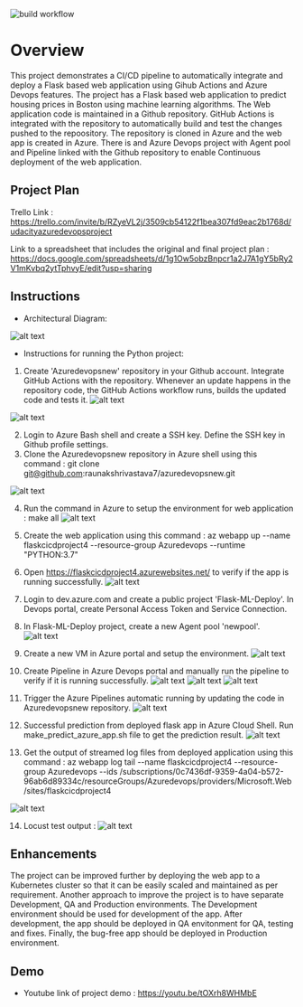 ![build workflow](https://github.com/raunakshrivastava7/azuredevopsnew/actions/workflows/pythonapp.yml/badge.svg)

# Overview

This project demonstrates a CI/CD pipeline to automatically integrate and deploy a Flask based web application using Gihub Actions and Azure Devops features.
The project has a Flask based web application to predict housing prices in Boston using machine learning algorithms. The Web application code is maintained in a Github repository. GitHub Actions is integrated with the repository to automatically build and test the changes pushed to the repoository. The repository is cloned in Azure and the web app is created in Azure. There is and Azure Devops project with Agent pool and Pipeline linked with the Github repository to enable Continuous deployment of the web application.


## Project Plan

Trello Link : https://trello.com/invite/b/RZyeVL2j/3509cb54122f1bea307fd9eac2b1768d/udacityazuredevopsproject

Link to a spreadsheet that includes the original and final project plan : https://docs.google.com/spreadsheets/d/1g1Ow5obzBnpcr1a2J7A1gY5bRy2V1mKvbq2ytTphvyE/edit?usp=sharing


## Instructions

* Architectural Diagram:

![alt text](https://github.com/raunakshrivastava7/azuredevopsnew/blob/main/screenshots/Archdiagram2.png)

* Instructions for running the Python project:

1. Create 'Azuredevopsnew' repository in your Github account. Integrate GitHub Actions with the repository. Whenever an update happens in the repository code, the GitHub Actions workflow runs, builds the updated code and tests it.
![alt text](https://github.com/raunakshrivastava7/azuredevopsnew/blob/main/screenshots/GithubActionWorkflow.png)

![alt text](https://github.com/raunakshrivastava7/azuredevopsnew/blob/main/screenshots/GithubActionsWorkflow.png)

2. Login to Azure Bash shell and create a SSH key. Define the SSH key in Github profile settings.
3. Clone the Azuredevopsnew repository in Azure shell using this command : git clone git@github.com:raunakshrivastava7/azuredevopsnew.git

![alt text](https://github.com/raunakshrivastava7/azuredevopsnew/blob/main/screenshots/git%20clone.png)

4. Run the command in Azure to setup the environment for web application : make all
![alt text](https://github.com/raunakshrivastava7/azuredevopsnew/blob/main/screenshots/successful%20make.png)

5. Create the web application using this command : az webapp up --name flaskcicdproject4 --resource-group Azuredevops --runtime "PYTHON:3.7"

6. Open https://flaskcicdproject4.azurewebsites.net/ to verify if the app is running successfully.
![alt text](https://github.com/raunakshrivastava7/azuredevopsnew/blob/main/screenshots/webapp_home.png)


7. Login to dev.azure.com and create a public project 'Flask-ML-Deploy'. In Devops portal, create Personal Access Token and Service Connection.

8. In Flask-ML-Deploy project, create a new Agent pool 'newpool'.
![alt text](https://github.com/raunakshrivastava7/azuredevopsnew/blob/main/screenshots/agent_pool.png)


9. Create a new VM in Azure portal and setup the environment.
![alt text](https://github.com/raunakshrivastava7/azuredevopsnew/blob/main/screenshots/agent_pool_vm2.png)

10. Create Pipeline in Azure Devops portal and manually run the pipeline to verify if it is running successfully.
![alt text](https://github.com/raunakshrivastava7/azuredevopsnew/blob/main/screenshots/azure_pipeline_manual_run.png)
![alt text](https://github.com/raunakshrivastava7/azuredevopsnew/blob/main/screenshots/azure_pipeline_build.png)
![alt text](https://github.com/raunakshrivastava7/azuredevopsnew/blob/main/screenshots/azure_pipeline_deploy.png)


11. Trigger the Azure Pipelines automatic running by updating the code in Azuredevopsnew repository.
![alt text](https://github.com/raunakshrivastava7/azuredevopsnew/blob/main/screenshots/azure_pipeline_run_by_github_action.png)


12. Successful prediction from deployed flask app in Azure Cloud Shell. Run make_predict_azure_app.sh file to get the prediction result.
![alt text](https://github.com/raunakshrivastava7/azuredevopsnew/blob/main/screenshots/webapp_correct_prediction.png)

13. Get the output of streamed log files from deployed application using this command : az webapp log tail --name flaskcicdproject4 --resource-group Azuredevops --ids /subscriptions/0c7436df-9359-4a04-b572-96ab6d89334c/resourceGroups/Azuredevops/providers/Microsoft.Web/sites/flaskcicdproject4

![alt text](https://github.com/raunakshrivastava7/azuredevopsnew/blob/main/screenshots/webapp_log2.png)


14. Locust test output :
![alt text](https://github.com/raunakshrivastava7/azuredevopsnew/blob/main/screenshots/Locust_log4.png)

> 

## Enhancements

The project can be improved further by deploying the web app to a Kubernetes cluster so that it can be easily scaled and maintained as per requirement. 
Another approach to improve the project is to have separate Development, QA and Production environments. The Development environment should be used for development of the app. After development, the app should be deployed in QA envitonment for QA, testing and fixes. Finally, the bug-free app should be deployed in Production environment.

## Demo 

* Youtube link of project demo : https://youtu.be/tOXrh8WHMbE


